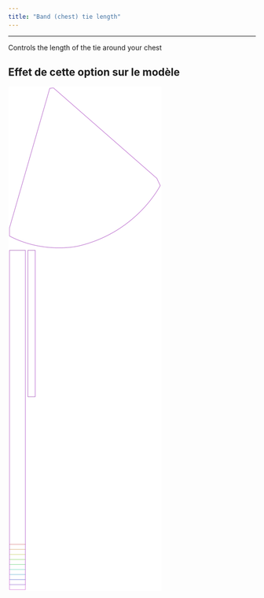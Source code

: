 ```yaml
---
title: "Band (chest) tie length"
---
```


***

Controls the length of the tie around your chest

## Effet de cette option sur le modèle

![This image shows the effect of this option by superimposing several variants that have a different value for this option](bee_bandtielength_sample.svg "Effet de cette option sur le modèle")
